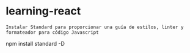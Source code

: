 # learning-react

```
Instalar Standard para proporcionar una guía de estilos, linter y formateador para código Javascript
```
npm install standard -D
